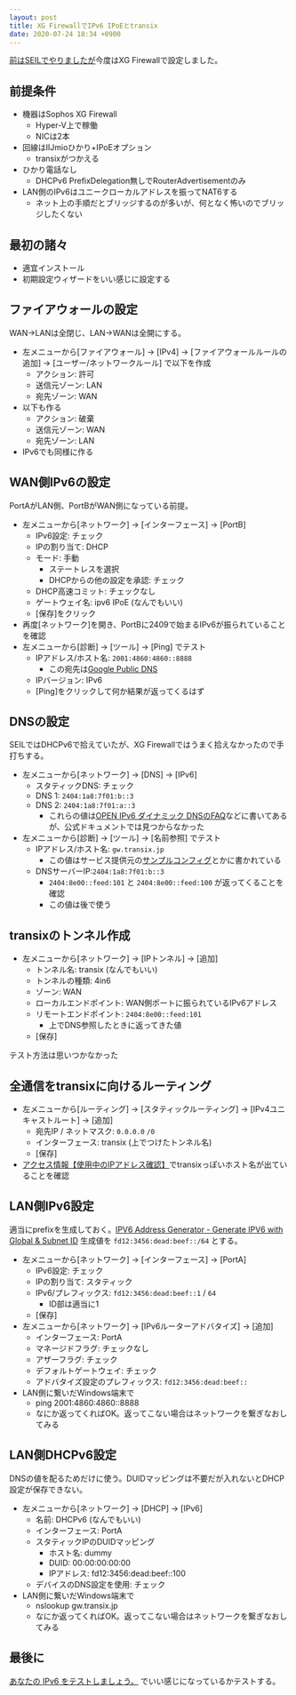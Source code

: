 ```yaml
---
layout: post
title: XG FirewallでIPv6 IPoEとtransix
date: 2020-07-24 18:34 +0900
---
```

[前はSEILでやりましたが](/2020/06/02/seil-ipv6.html)今度はXG Firewallで設定しました。

前提条件
-------------------------------
* 機器はSophos XG Firewall
    * Hyper-V上で稼働
    * NICは2本
* 回線はIIJmioひかり+IPoEオプション
    * transixがつかえる
* ひかり電話なし
    * DHCPv6 PrefixDelegation無しでRouterAdvertisementのみ
* LAN側のIPv6はユニークローカルアドレスを振ってNAT6する
    * ネット上の手順だとブリッジするのが多いが、何となく怖いのでブリッジしたくない

最初の諸々
-------------------------------
* 適宜インストール
* 初期設定ウィザードをいい感じに設定する

ファイアウォールの設定
-------------------------------
WAN->LANは全閉じ、LAN->WANは全開にする。

* 左メニューから[ファイアウォール] -> [IPv4] -> [ファイアウォールルールの追加] -> [ユーザー/ネットワークルール] で以下を作成
    * アクション: 許可
    * 送信元ゾーン: LAN
    * 宛先ゾーン: WAN
* 以下も作る
    * アクション: 破棄
    * 送信元ゾーン: WAN
    * 宛先ゾーン: LAN
* IPv6でも同様に作る

WAN側IPv6の設定
-------------------------------
PortAがLAN側、PortBがWAN側になっている前提。

* 左メニューから[ネットワーク] -> [インターフェース] -> [PortB]
    * IPv6設定: チェック
    * IPの割り当て: DHCP
    * モード: 手動
        * ステートレスを選択
        * DHCPからの他の設定を承認: チェック
    * DHCP高速コミット: チェックなし
    * ゲートウェイ名: ipv6 IPoE (なんでもいい)
    * [保存]をクリック
* 再度[ネットワーク]を開き、PortBに2409で始まるIPv6が振られていることを確認
* 左メニューから[診断] -> [ツール] -> [Ping] でテスト
    * IPアドレス/ホスト名: `2001:4860:4860::8888`
        * この宛先は[Google Public DNS](https://developers.google.com/speed/public-dns/docs/using)
    * IPバージョン: IPv6
    * [Ping]をクリックして何か結果が返ってくるはず

DNSの設定
-------------------------------
SEILではDHCPv6で拾えていたが、XG Firewallではうまく拾えなかったので手打ちする。

* 左メニューから[ネットワーク] -> [DNS] -> [IPv6]
    * スタティックDNS: チェック
    * DNS 1: `2404:1a8:7f01:b::3`
    * DNS 2: `2404:1a8:7f01:a::3`
        * これらの値は[OPEN IPv6 ダイナミック DNSのFAQ](https://i.open.ad.jp/faq/)などに書いてあるが、公式ドキュメントでは見つからなかった
* 左メニューから[診断] -> [ツール] -> [名前参照] でテスト
    * IPアドレス/ホスト名: `gw.transix.jp`
        * この値はサービス提供元の[サンプルコンフィグ](https://www.mfeed.ad.jp/transix/dslite/iij_seil.html)とかに書かれている
    * DNSサーバーIP:`2404:1a8:7f01:b::3`
        * `2404:8e00::feed:101` と `2404:8e00::feed:100` が返ってくることを確認
        * この値は後で使う

transixのトンネル作成
-------------------------------

* 左メニューから[ネットワーク] -> [IPトンネル] -> [追加]
    * トンネル名: transix (なんでもいい)
    * トンネルの種類: 4in6
    * ゾーン: WAN
    * ローカルエンドポイント: WAN側ポートに振られているIPv6アドレス
    * リモートエンドポイント: `2404:8e00::feed:101`
        * 上でDNS参照したときに返ってきた値
    * [保存]

テスト方法は思いつかなかった

全通信をtransixに向けるルーティング
-------------------------------

* 左メニューから[ルーティング] -> [スタティックルーティング] -> [IPv4ユニキャストルート] -> [追加]
    * 宛先IP / ネットマスク: `0.0.0.0` `/0`
    * インターフェース: transix (上でつけたトンネル名)
    * [保存]
* [アクセス情報【使用中のIPアドレス確認】](https://www.cman.jp/network/support/go_access.cgi)でtransixっぽいホスト名が出ていることを確認

LAN側IPv6設定
-------------------------------
適当にprefixを生成しておく。[IPV6 Address Generator - Generate IPV6 with Global & Subnet ID](https://dnschecker.org/ipv6-address-generator.php) 生成値を `fd12:3456:dead:beef::/64` とする。

* 左メニューから[ネットワーク] -> [インターフェース] -> [PortA]
    * IPv6設定: チェック
    * IPの割り当て: スタティック
    * IPv6/プレフィックス: `fd12:3456:dead:beef::1` / `64`
        * ID部は適当に1
    * [保存]
* 左メニューから[ネットワーク] -> [IPv6ルーターアドバタイズ] -> [追加]
    * インターフェース: PortA
    * マネージドフラグ: チェックなし
    * アザーフラグ: チェック
    * デフォルトゲートウェイ: チェック
    * アドバタイズ設定のプレフィックス: `fd12:3456:dead:beef::`
* LAN側に繋いだWindows端末で
    * ping 2001:4860:4860::8888
    * なにか返ってくればOK。返ってこない場合はネットワークを繋ぎなおしてみる

LAN側DHCPv6設定
-------------------------------
DNSの値を配るためだけに使う。DUIDマッピングは不要だが入れないとDHCP設定が保存できない。

* 左メニューから[ネットワーク] -> [DHCP] -> [IPv6]
    * 名前: DHCPv6 (なんでもいい)
    * インターフェース: PortA
    * スタティックIPのDUIDマッピング
        * ホスト名: dummy
        * DUID: 00:00:00:00:00
        * IPアドレス: fd12:3456:dead:beef::100
    * デバイスのDNS設定を使用: チェック
* LAN側に繋いだWindows端末で
    * nslookup gw.transix.jp
    * なにか返ってくればOK。返ってこない場合はネットワークを繋ぎなおしてみる

最後に
-------------------------------
[あなたの IPv6 をテストしましょう。](https://test-ipv6.com/index.html.ja_JP) でいい感じになっているかテストする。
